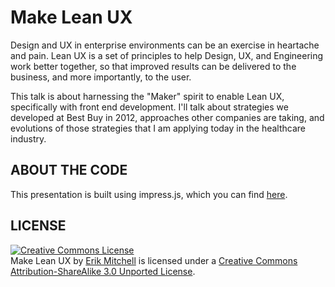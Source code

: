 Make Lean UX
============

Design and UX in enterprise environments can be an exercise in heartache and pain. Lean UX is a set of principles to help Design, UX, and Engineering work better together, so that improved results can be delivered to the business, and more importantly, to the user.

This talk is about harnessing the "Maker" spirit to enable Lean UX, specifically with front end development. I'll talk about strategies we developed at Best Buy in 2012, approaches other companies are taking, and evolutions of those strategies that I am applying today in the healthcare industry.

ABOUT THE CODE
--------------

This presentation is built using impress.js, which you can find [here](http://github.com/bartaz/impress.js).


LICENSE
-------

<div>
<a rel="license" href="http://creativecommons.org/licenses/by-sa/3.0/deed.en_US"><img alt="Creative Commons License" style="border-width:0" src="http://i.creativecommons.org/l/by-sa/3.0/88x31.png" /></a><br /><span xmlns:dct="http://purl.org/dc/terms/" href="http://purl.org/dc/dcmitype/InteractiveResource" property="dct:title" rel="dct:type">Make Lean UX</span> by <a xmlns:cc="http://creativecommons.org/ns#" href="http://ekmitchell.com/" property="cc:attributionName" rel="cc:attributionURL">Erik Mitchell</a> is licensed under a <a rel="license" href="http://creativecommons.org/licenses/by-sa/3.0/deed.en_US">Creative Commons Attribution-ShareAlike 3.0 Unported License</a>.
</div>